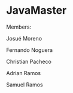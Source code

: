 # JavaMaster

Members:

Josué Moreno

Fernando Noguera

Christian Pacheco 

Adrian Ramos

Samuel Ramos
